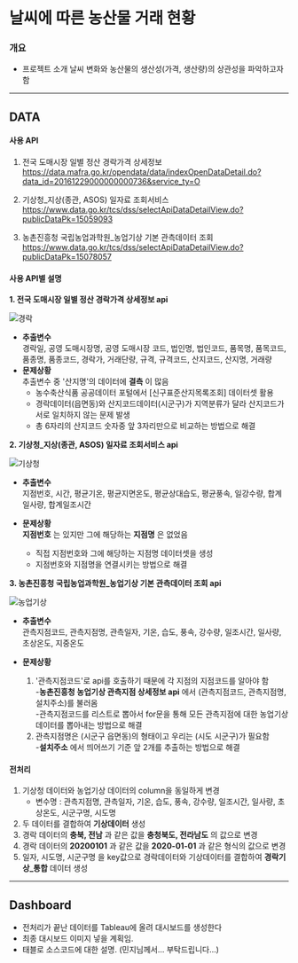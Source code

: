 # 날씨에 따른 농산물 거래 현황

### 개요
- 프로젝트 소개
    	날씨 변화와 농산물의 생산성(가격, 생산량)의 상관성을 파악하고자 함
***
## DATA  
#### 사용 API  

   1. 전국 도매시장 일별 정산 경락가격 상세정보  
  <https://data.mafra.go.kr/opendata/data/indexOpenDataDetail.do?data_id=20161229000000000736&service_ty=O>
          
   2. 기상청_지상(종관, ASOS) 일자료 조회서비스  
        <https://www.data.go.kr/tcs/dss/selectApiDataDetailView.do?publicDataPk=15059093>
          
   3. 농촌진흥청 국립농업과학원_농업기상 기본 관측데이터 조회  
        <https://www.data.go.kr/tcs/dss/selectApiDataDetailView.do?publicDataPk=15078057>

#### 사용 API별 설명  
__1. 전국 도매시장 일별 정산 경락가격 상세정보 api__  

![경락](https://drive.google.com/uc?id=1YxZ04adLRZz2XoPfpYXXNI5XnFHs9l2N)  
   - __추출변수__  
    경락일, 공영 도매시장명, 공영 도매시장 코드, 법인명, 법인코드, 품목명, 품목코드, 품종명, 품종코드, 경락가, 거래단량, 규격, 규격코드, 산지코드, 산지명, 거래량  
   - __문제상황__  
    	 추출변수 중 '산지명'의 데이터에 __결측__ 이 많음  
       - 농수축산식품 공공데이터 포털에서 [신구표준산지목록조회] 데이터셋 활용  
       - 경락데이터(읍면동)와 산지코드데이터(시군구)가 지역분류가 달라 산지코드가 서로 일치하지 않는 문제 발생  
       - 총 6자리의 산지코드 숫자중 앞 3자리만으로 비교하는 방법으로 해결


__2. 기상청_지상(종관, ASOS) 일자료 조회서비스 api__  

![기상청](https://drive.google.com/uc?id=1zp8gCx4jRDt7nkY7nRVlnULIQ555V_Ap)  
   - __추출변수__  
    	 지점번호, 시간, 평균기온, 평균지면온도, 평균상대습도, 평균풍속, 일강수량, 합계일사량, 합계일조시간  
       
   - __문제상황__  
     __지점번호__ 는 있지만 그에 해당하는 __지점명__ 은 없었음  
        - 직접 지점번호와 그에 해당하는 지점명 데이터셋을 생성  
       - 지점번호와 지점명을 연결시키는 방법으로 해결  
       

__3. 농촌진흥청 국립농업과학원_농업기상 기본 관측데이터 조회 api__  

![농업기상](https://drive.google.com/uc?id=1n4VEB7LlPF4u7x5UK1x9Z3OTit74bNOc)  
   - __추출변수__  
  관측지점코드, 관측지점명, 관측일자, 기온, 습도, 풍속, 강수량, 일조시간, 일사량, 초상온도, 지중온도  
       
   - __문제상황__  
       1. '관측지점코드'로 api를 호출하기 때문에 각 지점의 지점코드를 알아야 함  
           -__농촌진흥청 농업기상 관측지점 상세정보 api__ 에서 (관측지점코드, 관측지점명, 설치주소)를 불러옴  
           -관측지점코드를 리스트로 뽑아서 for문을 통해 모든 관측지점에 대한 농업기상데이터를 뽑아내는 방법으로 해결  
       2. 관측지점명은 (시군구 읍면동)의 형태이고 우리는 (시도 시군구)가 필요함  
           -__설치주소__ 에서 띄어쓰기 기준 앞 2개를 추출하는 방법으로 해결  
            
            
#### 전처리  
1. 기상청 데이터와 농업기상 데이터의 column을 동일하게 변경  
   - 변수명 : 관측지점명, 관측일자, 기온, 습도, 풍속, 강수량, 일조시간, 일사량, 초상온도, 시군구명, 시도명  
2. 두 데이터를 결합하여 __기상데이터__ 생성  
3. 경락 데이터의 __충북, 전남__ 과 같은 값을 __충청북도, 전라남도__ 의 값으로 변경  
4. 경락 데이터의 __20200101__ 과 같은 값을 __2020-01-01__ 과 같은 형식의 값으로 변경  
5. 일자, 시도명, 시군구명 을 key값으로 경락데이터와 기상데이터를 결합하여 __경락기상_통합__ 데이터 생성  


***
## Dashboard
- 전처리가 끝난 데이터를 Tableau에 올려 대시보드를 생성한다  
- 최종 대시보드 이미지 넣을 계획임.  
- 태블로 소스코드에 대한 설명. (민지님께서... 부탁드립니다...)
